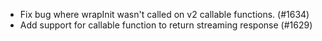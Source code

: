 - Fix bug where wrapInit wasn't called on v2 callable functions. (#1634)
- Add support for callable function to return streaming response (#1629)